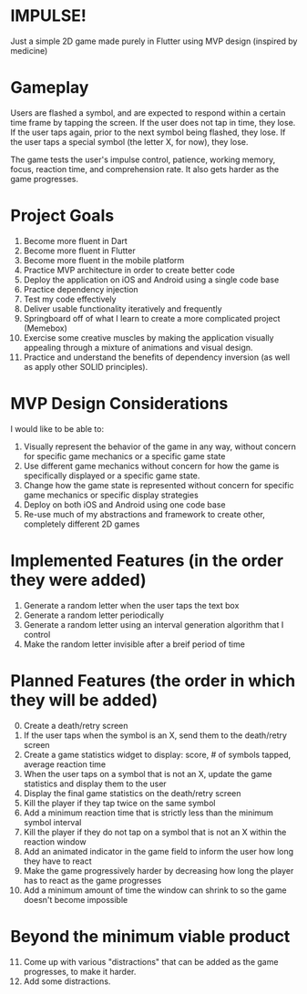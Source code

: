 # IMPULSE!
Just a simple 2D game made purely in Flutter using MVP design (inspired by medicine)

# Gameplay
Users are flashed a symbol, and are expected to respond within a certain time frame by tapping the screen. If the user does not tap in time, they lose. If the user taps again, prior to the next symbol being flashed, they lose. If the user taps a special symbol (the letter X, for now), they lose.

The game tests the user's impulse control, patience, working memory, focus, reaction time, and comprehension rate. It also gets harder as the game progresses.

# Project Goals
1. Become more fluent in Dart
2. Become more fluent in Flutter
3. Become more fluent in the mobile platform
4. Practice MVP architecture in order to create better code
5. Deploy the application on iOS and Android using a single code base
6. Practice dependency injection
7. Test my code effectively
8. Deliver usable functionality iteratively and frequently
9. Springboard off of what I learn to create a more complicated project (Memebox)
10. Exercise some creative muscles by making the application visually appealing through a mixture of animations and visual design.
11. Practice and understand the benefits of dependency inversion (as well as apply other SOLID principles).

# MVP Design Considerations
I would like to be able to:
1. Visually represent the behavior of the game in any way, without concern for specific game mechanics or a specific game state
2. Use different game mechanics without concern for how the game is specifically displayed or a specific game state.
3. Change how the game state is represented without concern for specific game mechanics or specific display strategies
4. Deploy on both iOS and Android using one code base
5. Re-use much of my abstractions and framework to create other, completely different 2D games

# Implemented Features (in the order they were added)
1. Generate a random letter when the user taps the text box
2. Generate a random letter periodically
3. Generate a random letter using an interval generation algorithm that I control
4. Make the random letter invisible after a breif period of time

# Planned Features (the order in which they will be added)
0. Create a death/retry screen
1. If the user taps when the symbol is an X, send them to the death/retry screen
2. Create a game statistics widget to display: score, # of symbols tapped, average reaction time
3. When the user taps on a symbol that is not an X, update the game statistics and display them to the user
4. Display the final game statistics on the death/retry screen
5. Kill the player if they tap twice on the same symbol
6. Add a minimum reaction time that is strictly less than the minimum symbol interval
7. Kill the player if they do not tap on a symbol that is not an X within the reaction window
8. Add an animated indicator in the game field to inform the user how long they have to react
9. Make the game progressively harder by decreasing how long the player has to react as the game progresses
10. Add a minimum amount of time the window can shrink to so the game doesn't become impossible

# Beyond the minimum viable product
11. Come up with various "distractions" that can be added as the game progresses, to make it harder.
12. Add some distractions.
